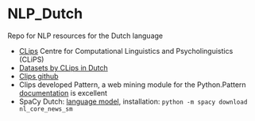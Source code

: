 # NLP_Dutch
Repo for NLP resources for the Dutch language

* [CLips](https://www.clips.uantwerpen.be) Centre for Computational Linguistics and Psycholinguistics (CLiPS)
* [Datasets by CLips in Dutch](https://www.uantwerpen.be/en/research-groups/clips/research/datasets/)
* [Clips github](https://github.com/clips/pattern)
* Clips developed Pattern, a web mining module for the Python.Pattern [documentation](https://www.clips.uantwerpen.be/pages/pattern-dev) is excellent
* SpaCy Dutch: [language model](https://spacy.io/models/nl), installation: `python -m spacy download nl_core_news_sm`
